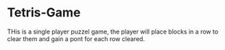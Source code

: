 # Tetris-Game
THis is a single player puzzel game, the player will place blocks in a row to clear them and gain a pont for each row cleared.
